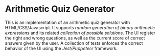 # Arithmetic Quiz Generator

This is an implementation of an arithmetic quiz generator with HTML/CSS/Javascript.
It supports _random generation of binary arithmetic expressions_ and its related _collection of possible solutions_. The UI register the right and wrong questions, as well as the current score of correct answers given by the user. A collection of tests enforces the correct behavior of the UI using the _Jest/Puppeteer_ framework.
